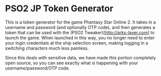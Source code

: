 # PSO2 JP Token Generator
This is a token generator for the game Phantasy Star Online 2. It takes in a username and password (and optionally OTP code), and then generates a token that can be used with the (PSO2 Tweaker)[http://arks-layer.com] to launch the game. When launched in this way, you no longer need to enter your login credentials at the ship selection screen, making logging in a switching characters much less painless.

Since this deals with sensitive data, we have made this portion completely open source, so you can see exactly what is happening with your username/password/OTP code.
